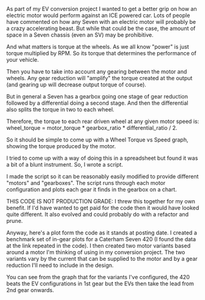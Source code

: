 As part of my EV conversion project I wanted to get a better grip on how an electric motor would perform against an ICE powered car. Lots of people have commented on how any Seven with an electric motor will probably be a crazy accelerating beast. But while that could be the case, the amount of space in a Seven chassis (even an SV) may be prohibitive.

And what matters is torque at the wheels. As we all know "power" is just torque multiplied by RPM. So its torque that determines the performance of your vehicle.

Then you have to take into account any gearing between the motor and wheels. Any gear reduction will "amplify" the torque created at the output (and gearing up will decrease output torque of course).

But in general a Seven has a gearbox going one stage of gear reduction followed by a differential doing a second stage. And then the differential also splits the torque in two to each wheel.

Therefore, the torque to each rear driven wheel at any given motor speed is: wheel_torque = motor_torque * gearbox_ratio * differential_ratio / 2.

So it should be simple to come up with a Wheel Torque vs Speed graph, showing the torque produced by the motor.

I tried to come up with a way of doing this in a spreadsheet but found it was a bit of a blunt instrument. So, I wrote a script.

I made the script so it can be reasonably easily modified to provide different "motors" and "gearboxes". The script runs through each motor configuration and plots each gear it finds in the gearbox on a chart. 

THIS CODE IS NOT PRODUCTION GRADE: I threw this together for my own benefit. If I'd have wanted to get paid for the code then it would have looked quite different. It also evolved and could probably do with a refactor and prune.

Anyway, here's a plot form the code as it stands at posting date. I created a benchmark set of in-gear plots for a Caterham Seven 420 (I found the data at the link repeated in the code). I then created two motor variants based around a motor I'm thinking of using in my conversion project. The two variants vary by the current that can be supplied to the motor and by a gear reduction I'll need to include in the design.



You can see from the graph that for the variants I've configured, the 420 beats the EV configurations in 1st gear but the EVs then take the lead from 2nd gear onwards.
